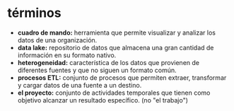 # términos
- **cuadro de mando:** herramienta que permite visualizar y analizar los datos de una organización.
- **data lake:** repositorio de datos que almacena una gran cantidad de información en su formato nativo.
- **heterogeneidad:** característica de los datos que provienen de diferentes fuentes y que no siguen un formato común.
- **procesos ETL:** conjunto de procesos que permiten extraer, transformar y cargar datos de una fuente a un destino.
- **el proyecto:** conjunto de actividades temporales que tienen como objetivo alcanzar un resultado específico. (no "el trabajo")
